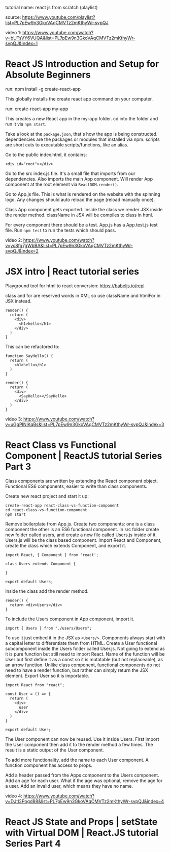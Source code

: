 tutorial name:
react js from scratch (playlist)

source:
https://www.youtube.com/playlist?list=PL7pEw9n3GkoVAqCMVTz2mKthyWr-svpQJ

video 1:
https://www.youtube.com/watch?v=bUTsVY6VUQA&list=PL7pEw9n3GkoVAqCMVTz2mKthyWr-svpQJ&index=1

# React JS Introduction and Setup for Absolute Beginners

run:
npm install -g create-react-app

This globally installs the create react app command on your computer.

run:
create-react-app my-app

This creates a new React app in the my-app folder.
cd into the folder and run it via `npm start`.

Take a look at the `package.json`, that's how the app is being constructed.
dependencies are the packages or modules that installed via npm.
scripts are short cuts to executable scripts/functions, like an alias.

Go to the public index.html, it contains:

```
<div id="root"></div>
```

Go to the src index.js file.
It's a small file that imports from our dependencies.
Also imports the main App component.
Will render App component at the root element via `ReactDOM.render()`.

Go to App.js file.
This is what is rendered on the website with the spinning logo.
Any changes should auto reload the page (reload manually once).

Class App component gets exported.
Inside the class we render JSX inside the render method.
className in JSX will be compiles to class in html.

For every component there should be a test.
App.js has a App.test.js test file.
Run `npm test` to run the tests which should pass.

video 2:
https://www.youtube.com/watch?v=yc8fg7gWbBA&list=PL7pEw9n3GkoVAqCMVTz2mKthyWr-svpQJ&index=2

# JSX intro | React tutorial series

Playground tool for html to react conversion:
https://babeljs.io/repl

class and for are reserved words in XML so use className and htmlFor in JSX instead.

```
render() {
  return (
    <div>
      <h1>hello</h1>
    </div>
  )
}
```

This can be refactored to:

```
function SayHello() {
  return (
    <h1>hello</h1>
  )
}

render() {
  return (
    <div>
      <SayHello></SayHello>
    </div>
  )
}
```

video 3:
https://www.youtube.com/watch?v=uGgPINlKqBs&list=PL7pEw9n3GkoVAqCMVTz2mKthyWr-svpQJ&index=3

# React Class vs Functional Component | ReactJS tutorial Series Part 3

Class components are written by extending the React component object.
Functional ES6 components, easier to write than class components.

Create new react project and start it up:

```
create-react-app react-class-vs-function-component
cd react-class-vs-function-component
npm start
```

Remove boilerplate from App.js.
Create two components: one is a class component the other is an ES6 functional component.
In src folder create new folder called users, and create a new file called Users.js inside of it.
Users.js will be the class based component.
Import React and Component, create the class which extends Component, and export it.

```
import React, { Component } from 'react';

class Users extends Component {

}

export default Users;
```

Inside the class add the render method.

```
render() {
  return <div>Users</div>
}
```

To include the Users component in App component, import it.

```
import { Users } from "./users/Users";
```

To use it just embed it in the JSX as `<Users/>`.
Components always start with a capital letter to differentiate them from HTML.
Create a User functional subcomponent inside the Users folder called User.js.
Not going to extend as it is pure function but still need to import React.
Name of the function will be User but first define it as a const so it is mutatable (but not replaceable), as an arrow function.
Unlike class component, functional components do not need to have a render function, but rather can simply return the JSX element.
Export User so it is importable.

```
import React from "react";

const User = () => {
  return (
    <div>
      user
    </div>
  )
}

export default User;
```

The User component can now be reused. Use it inside Users.
First import the User component then add it to the render method a few times.
The result is a static output of the User component.

To add more functionality, add the name to each User component.
A function component has access to props.

Add a header passed from the Apps component to the Users component.
Add an age for each user.
What if the age was optional, remove the age for a user.
Add an invalid user, which means they have no name.

video 4:
https://www.youtube.com/watch?v=DJtI3Pogd88&list=PL7pEw9n3GkoVAqCMVTz2mKthyWr-svpQJ&index=4

# React JS State and Props | setState with Virtual DOM | React.JS tutorial Series Part 4




